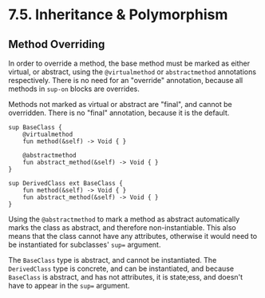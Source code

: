 # 7.5. Inheritance &amp; Polymorphism

<primary-label ref="header-label"/>

<secondary-label ref="doc-wip"/>

## Method Overriding

In order to override a method, the base method must be marked as either virtual, or abstract, using the `@virtualmethod`
or `abstractmethod` annotations respectively. There is no need for an "override" annotation, because all methods
in `sup-on` blocks are overrides.

Methods not marked as virtual or abstract are "final", and cannot be overridden. There is no "final" annotation, because
it is the default.

```
sup BaseClass {
    @virtualmethod
    fun method(&self) -> Void { }
    
    @abstractmethod
    fun abstract_method(&self) -> Void { }
}

sup DerivedClass ext BaseClass {
    fun method(&self) -> Void { }   
    fun abstract_method(&self) -> Void { }
}
```

Using the `@abstractmethod` to mark a method as abstract automatically marks the class as abstract, and therefore
non-instantiable. This also means that the class cannot have any attributes, otherwise it would need to be instantiated
for subclasses' `sup=` argument.

The `BaseClass` type is abstract, and cannot be instantiated. The `DerivedClass` type is concrete, and can be
instantiated, and because `BaseClass` is abstract, and has not attributes, it is state;ess, and doesn't have to appear
in the `sup=` argument.
